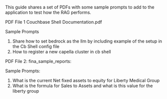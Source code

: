 This guide shares a set of PDFs with some sample prompts to add to the application to test how the RAG performs. 

PDF File 1
Couchbase Shell Documentation.pdf 

Sample Prompts 
1. Share how to set bedrock as the llm by including example of the setup in the Cb Shell config file
2. How to register a new capella cluster in cb shell



PDF File 2: 
fina_sample_reports: 

Sample Prompts: 
1. What is the current Net fixed assets to equity for Liberty Medical Group 
2. What is the formula for Sales to Assets and what is this value for the liberty group